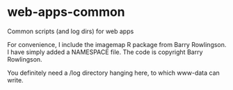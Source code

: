 web-apps-common
===============

Common scripts (and log dirs) for web apps

For convenience, I include the imagemap R package
from Barry Rowlingson. I have simply added a NAMESPACE
file. The code is copyright Barry Rowlingson.


You definitely need a /log directory hanging here, to which www-data can
write.
